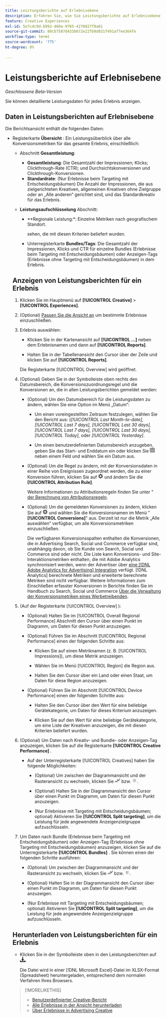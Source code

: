 ```yaml
---
title: Leistungsberichte auf Erlebnisebene
description: Erfahren Sie, wie Sie Leistungsberichte auf Erlebnisebene anzeigen.
feature: Creative Experiences
exl-id: 5e7c4c9d-b992-460a-9765-4276027f9a61
source-git-commit: 80cb7587d433b672e22fb9d831f491af7ee364fe
workflow-type: tm+mt
source-wordcount: '775'
ht-degree: 0%

---
```


# Leistungsberichte auf Erlebnisebene

*Geschlossene Beta-Version*

Sie können detaillierte Leistungsdaten für jedes Erlebnis anzeigen.

## Daten in Leistungsberichten auf Erlebnisebene

Die Berichtsansicht enthält die folgenden Daten:

* Registerkarte **Übersicht** : Ein Leistungsüberblick über alle Konversionsmetriken für das gesamte Erlebnis, einschließlich:

  <!-- Currently, the only metric in the settings list at the top of this main tab is "Select All." And I don't see this as of 2/8:  You can optionally combine two metrics at a time into a single chart. -->

   * Abschnitt **Gesamtleistung**:

      * **Gesamtleistung**: Die Gesamtzahl der Impressionen; Klicks; Clickthrough-Rate (CTR); und Durchsichtskonversionen und Clickthrough-Konversionen.

     <!--
     ![Overall performance](/help/creative/assets/experience-report-overall-performance.png "Overall performance"){width="100" zoomable="yes"}
          -->

      * **Standardrate**: (Nur Erlebnisse beim Targeting mit Entscheidungsbäumen) Die Anzahl der Impressionen, die aus zielgerichteten Kreativen, allgemeinen Kreativen ohne Zielgruppe oder an „Alle anderen“ gerichtet sind, und das Standardkreativ für das Erlebnis.

     <!--
     ![Default rate](/help/creative/assets/experience-report-default-rate.png "Default rate"){width="100" zoomable="yes"} 
     -->

   * **Leistungsaufschlüsselung** Abschnitt:

      * **Regionale Leistung:*: Einzelne Metriken nach geografischem Standort.

        <!--   
      ![Regional performance](/help/creative/assets/experience-report-regional-performance.png "Regional performance"){width="100" zoomable="yes"}
      -->

      * **Geräteleistung:** Einzelne Metriken nach Gerätetyp, Betriebssystem und Browser. Klicken Sie optional auf den Wert für eine beliebige Gerätekategorie, um eine Liste der Top-Kreativen <!-- NN --> sehen, die mit diesen Kriterien beliefert wurden.

        <!--    
      ![Device performance](/help/creative/assets/experience-report-device-performance.png "Device performance"){width="100" zoomable="yes"}
      -->

* Registerkarte **Creative-***: Eine Leistungsübersicht nach Kreativ- und Bundle- oder Anzeigen-Tag, einschließlich:

   * **Kreative** Unterregisterkarte: Die Gesamtzahl der Impressionen, Klicks und CTR für jeden Kreativen im Erlebnis.<!-- No breakdown yet for the individual ad elements and/or the served ads. -->

   * Unterregisterkarte **Bundles/Tags**: Die Gesamtzahl der Impressionen, Klicks und CTR für einzelne Bundles (Erlebnisse beim Targeting mit Entscheidungsbäumen) oder Anzeigen-Tags (Erlebnisse ohne Targeting mit Entscheidungsbäumen) in dem Erlebnis.

## Anzeigen von Leistungsberichten für ein Erlebnis

1. Klicken Sie im Hauptmenü auf **[!UICONTROL Creative]** > **[!UICONTROL Experiences]**.

1. (Optional) [Passen Sie die Ansicht an](/help/creative/introduction/customize-data-views.md) um bestimmte Erlebnisse einzuschließen.

1. Erlebnis auswählen:

   * Klicken Sie in der Kartenansicht auf **[!UICONTROL ...]** neben dem Erlebnisnamen und dann auf **[!UICONTROL Reports]**.

   * Halten Sie in der Tabellenansicht den Cursor über der Zeile und klicken Sie auf **[!UICONTROL Reports]**.

   Die Registerkarte [!UICONTROL Overview] wird geöffnet.

1. (Optional) Geben Sie in der Symbolleiste oben rechts den Datumsbereich, die Konversionszuordnungsregel und die Konversionen an, die in allen Leistungsberichten gemeldet werden:

   * (Optional) Um den Datumsbereich für die Leistungsdaten zu ändern, wählen Sie eine Option im Menü „Datum“:

      * Um einen voreingestellten Zeitraum festzulegen, wählen Sie den Bericht aus: (*[!UICONTROL Last Month-to-date],* *[!UICONTROL Last 7 days],* *[!UICONTROL Last 30 days],* *[!UICONTROL Last 7 days],* *[!UICONTROL Last 30 days],* *[!UICONTROL Today],* oder *[!UICONTROL Yesterday]*.

      * Um einen benutzerdefinierten Datumsbereich anzugeben, geben Sie das Start- und Enddatum ein oder klicken Sie ![Kalendersymbol](/help/search-social-commerce/assets/calendar.png) neben einem Feld und wählen Sie ein Datum aus.

   * (Optional) Um die Regel zu ändern, mit der Konversionsdaten in einer Reihe von Ereignissen zugeordnet werden, die zu einer Konversion führen, klicken Sie auf ![Einstellungen](/help/creative/assets/settings.png) und ändern Sie die **[!UICONTROL Attribution Rule]**.

     Weitere Informationen zu Attributionsregeln finden Sie unter &quot;[ der Berechnung von Attributionsregeln](/help/search-social-commerce/reports/attribution-rules.md).

   * (Optional) Um die gemeldeten Konversionen zu ändern, klicken Sie auf ![Einstellungen](/help/creative/assets/settings.png) und wählen Sie die Konversionsnamen im Menü &quot;**[!UICONTROL Conversions]**&quot; aus. Derzeit ist nur die Metrik „Alle auswählen“ verfügbar, um alle Konversionsmetriken einzuschließen.

     Die verfügbaren Konversionsspalten enthalten die Konversionen, die in Advertising Search, Social und Commerce verfügbar sind, unabhängig davon, ob Sie Kunde von Search, Social und Commerce sind oder nicht. Die Liste kann Konversions- und Site-Interaktionsmetriken enthalten, die mit Adobe Analytics synchronisiert werden, wenn der Advertiser über [eine [!DNL Adobe Analytics for Advertising] Integration](/help/integrations/analytics/overview.md) verfügt. [!DNL Analytics] berechnete Metriken und erweiterte berechnete Metriken sind nicht verfügbar. Weitere Informationen zum Einschließen erfasster Konversionen in Berichte finden Sie im Handbuch zu Search, Social und Commerce [Über die Verwaltung der Konversionsmetriken eines Werbetreibenden](/help/search-social-commerce/admin/conversion-metrics/conversion-metric-about.md).

1. (Auf der Registerkarte [!UICONTROL Overview] ):

   * (Optional) Halten Sie im [!UICONTROL Overall Regional Performance] Abschnitt den Cursor über einen Punkt im Diagramm, um Daten für diesen Punkt anzuzeigen.

   * (Optional) Führen Sie im Abschnitt [!UICONTROL Regional Performance] einen der folgenden Schritte aus:

      * Klicken Sie auf einen Metriknamen (z. B. [!UICONTROL Impressions]), um diese Metrik anzuzeigen.

      * Wählen Sie im Menü [!UICONTROL Region] die Region aus.

      * Halten Sie den Cursor über ein Land oder einen Staat, um Daten für diese Region anzuzeigen.

   * (Optional) Führen Sie im Abschnitt [!UICONTROL Device Performance] einen der folgenden Schritte aus:

      * Halten Sie den Cursor über den Wert für eine beliebige Gerätekategorie, um Daten für dieses Kriterium anzuzeigen.

      * Klicken Sie auf den Wert für eine beliebige Gerätekategorie, um eine Liste der <!-- NN--> Kreativen anzuzeigen, die mit diesen Kriterien beliefert wurden.

1. (Optional) Um Daten nach Kreativ- und Bundle- oder Anzeigen-Tag anzuzeigen, klicken Sie auf die Registerkarte **[!UICONTROL Creative Performance]** .

   * Auf der Unterregisterkarte [!UICONTROL Creatives] haben Sie folgende Möglichkeiten:

      * (Optional) Um zwischen der Diagrammansicht und der Rasteransicht zu wechseln, klicken Sie ![Diagramm](/help/creative/assets/chart-view-button.png "Diagramm") bzw. ![Gitter](/help/creative/assets/table-view-button.png "Gitter").

      * (Optional) Halten Sie in der Diagrammansicht den Cursor über einen Punkt im Diagramm, um Daten für diesen Punkt anzuzeigen.

      * (Nur Erlebnisse mit Targeting mit Entscheidungsbäumen; optional) Aktivieren Sie **[!UICONTROL Split targeting]**, um die Leistung für jede angewendete Anzeigenzielgruppe aufzuschlüsseln.

1. Um Daten nach Bundle (Erlebnisse beim Targeting mit Entscheidungsbäumen) oder Anzeigen-Tag (Erlebnisse ohne Targeting mit Entscheidungsbäumen) anzuzeigen, klicken Sie auf die Unterregisterkarte **[!UICONTROL Bundles]** . Sie können einen der folgenden Schritte ausführen:

   * (Optional) Um zwischen der Diagrammansicht und der Rasteransicht zu wechseln, klicken Sie ![Diagramm](/help/creative/assets/chart-view-button.png "Diagramm") bzw. ![Gitter](/help/creative/assets/table-view-button.png "Gitter").

   * (Optional) Halten Sie in der Diagrammansicht den Cursor über einen Punkt im Diagramm, um Daten für diesen Punkt anzuzeigen.

   * (Nur Erlebnisse mit Targeting mit Entscheidungsbäumen; optional) Aktivieren Sie **[!UICONTROL Split targeting]**, um die Leistung für jede angewendete Anzeigenzielgruppe aufzuschlüsseln.

## Herunterladen von Leistungsberichten für ein Erlebnis

* Klicken Sie in der Symbolleiste oben in den Leistungsberichten auf ![Herunterladen](/help/creative/assets/download.png "Herunterladen").

  Die Datei wird in einer [!DNL Microsoft Excel]-Datei im XLSX-Format (Spreadsheet) heruntergeladen, entsprechend dem normalen Verfahren Ihres Browsers.

>[!MORELIKETHIS]
>
>* [Benutzerdefinierter Creative-Bericht](/help/creative/report-custom-creative.md)
>* [Alle Erlebnisse in der Ansicht herunterladen](/help/creative/experiences/experience-download-view.md)
>* [Über Erlebnisse in Advertising Creative](/help/creative/experiences/experience-about.md)
